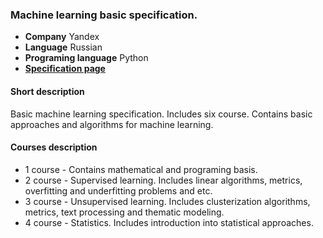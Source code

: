 ### Machine learning basic specification.

 * **Company** Yandex
 * **Language** Russian
 * **Programing language** Python 
 * **[Specification page](https://www.coursera.org/specializations/machine-learning-data-analysis)**

 
#### Short description
Basic machine learning specification. Includes six course. Contains basic approaches and algorithms for machine learning.


#### Courses description

 * 1 course - Contains mathematical and programing basis. 
 * 2 course - Supervised learning. Includes linear algorithms, metrics, overfitting and underfitting problems and etc. 
 * 3 course - Unsupervised learning. Includes clusterization algorithms, metrics, text processing and thematic modeling. 
 * 4 course - Statistics. Includes introduction into statistical approaches. 